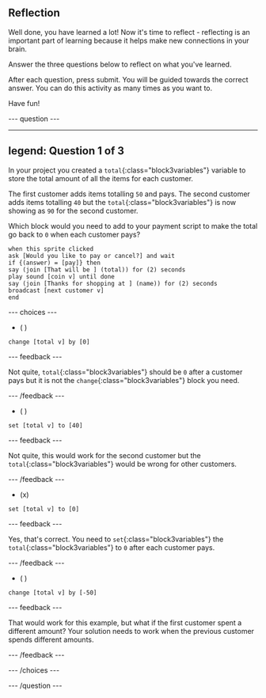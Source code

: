## Reflection

Well done, you have learned a lot! Now it's time to reflect - reflecting is an important part of learning because it helps make new connections in your brain.

Answer the three questions below to reflect on what you've learned.

After each question, press submit. You will be guided towards the correct answer. You can do this activity as many times as you want to.

Have fun!

--- question ---

---
legend: Question 1 of 3
---

In your project you created a `total`{:class="block3variables"} variable to store the total amount of all the items for each customer.

The first customer adds items totalling `50` and pays.
The second customer adds items totalling `40` but the `total`{:class="block3variables"} is now showing as `90` for the second customer.

Which block would you need to add to your payment script to make the total go back to `0` when each customer pays?

```blocks3
when this sprite clicked
ask [Would you like to pay or cancel?] and wait
if {(answer) = [pay]} then
say (join [That will be ] (total)) for (2) seconds
play sound [coin v] until done 
say (join [Thanks for shopping at ] (name)) for (2) seconds
broadcast [next customer v]
end
```

--- choices ---

- ( ) 
```blocks3
change [total v] by [0]
```

 --- feedback ---

Not quite, `total`{:class="block3variables"} should be `0` after a customer pays but it is not the `change`{:class="block3variables"} block you need.

 --- /feedback ---

- ( ) 
```blocks3
set [total v] to [40]
```

 --- feedback --- 

 Not quite, this would work for the second customer but the `total`{:class="block3variables"} would be wrong for other customers.

 --- /feedback ---

- (x)

```blocks3
set [total v] to [0]
```

 --- feedback ---

Yes, that's correct. You need to `set`{:class="block3variables"} the `total`{:class="block3variables"} to `0` after each customer pays.

 --- /feedback ---

- ( ) 

```blocks3
change [total v] by [-50]
```

 --- feedback ---

That would work for this example, but what if the first customer spent a different amount? Your solution needs to work when the previous customer spends different amounts. 

 --- /feedback ---

--- /choices ---

--- /question ---